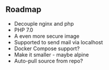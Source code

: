 ## Roadmap

 - Decouple nginx and php
 - PHP 7.0
 - A even more secure image
 - Supported to send mail via localhost
 - Docker Compose support?
 - Make it smaller - maybe alpine
 - Auto-pull source from repo?
